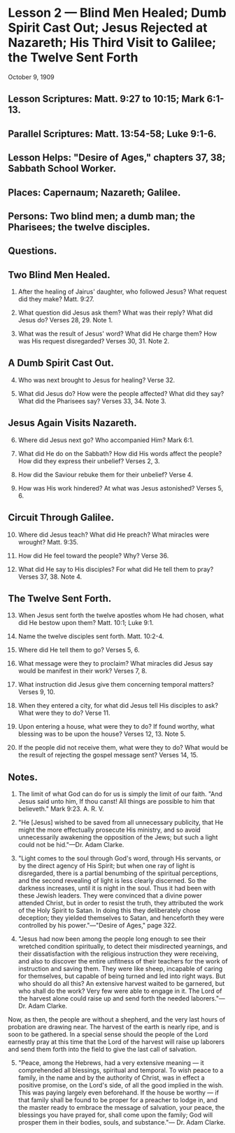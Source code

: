 # Lesson 2 — Blind Men Healed; Dumb Spirit Cast Out; Jesus Rejected at Nazareth; His Third Visit to Galilee; the Twelve Sent Forth

October 9, 1909

## Lesson Scriptures: Matt. 9:27 to 10:15; Mark 6:1-13.
## Parallel Scriptures: Matt. 13:54-58; Luke 9:1-6.
## Lesson Helps: "Desire of Ages," chapters 37, 38; Sabbath School Worker.

## Places: Capernaum; Nazareth; Galilee.
## Persons: Two blind men; a dumb man; the Pharisees; the twelve disciples.

## Questions.

## Two Blind Men Healed.

1. After the healing of Jairus' daughter, who followed Jesus? What request did they make? Matt. 9:27.

2. What question did Jesus ask them? What was their reply? What did Jesus do? Verses 28, 29. Note 1.

3. What was the result of Jesus' word? What did He charge them? How was His request disregarded? Verses 30, 31. Note 2.

## A Dumb Spirit Cast Out.

4. Who was next brought to Jesus for healing? Verse 32.

5. What did Jesus do? How were the people affected? What did they say? What did the Pharisees say? Verses 33, 34. Note 3.

## Jesus Again Visits Nazareth.

6. Where did Jesus next go? Who accompanied Him? Mark 6:1.

7. What did He do on the Sabbath? How did His words affect the people? How did they express their unbelief? Verses 2, 3.

8. How did the Saviour rebuke them for their unbelief? Verse 4.

9. How was His work hindered? At what was Jesus astonished? Verses 5, 6.

## Circuit Through Galilee.

10. Where did Jesus teach? What did He preach? What miracles were wrought? Matt. 9:35.

11. How did He feel toward the people? Why? Verse 36.

12. What did He say to His disciples? For what did He tell them to pray? Verses 37, 38. Note 4.

## The Twelve Sent Forth.

13. When Jesus sent forth the twelve apostles whom He had chosen, what did He bestow upon them? Matt. 10:1; Luke 9:1.

14. Name the twelve disciples sent forth. Matt. 10:2-4.

15. Where did He tell them to go? Verses 5, 6.

16. What message were they to proclaim? What miracles did Jesus say would be manifest in their work? Verses 7, 8.

17. What instruction did Jesus give them concerning temporal matters? Verses 9, 10.

18. When they entered a city, for what did Jesus tell His disciples to ask? What were they to do? Verse 11.

19. Upon entering a house, what were they to do? If found worthy, what blessing was to be upon the house? Verses 12, 13. Note 5.

20. If the people did not receive them, what were they to do? What would be the result of rejecting the gospel message sent? Verses 14, 15.

## Notes.

1. The limit of what God can do for us is simply the limit of our faith. "And Jesus said unto him, If thou canst! All things are possible to him that believeth." Mark 9:23. A. R. V.

2. "He [Jesus] wished to be saved from all unnecessary publicity, that He might the more effectually prosecute His ministry, and so avoid unnecessarily awakening the opposition of the Jews; but such a light could not be hid."—Dr. Adam Clarke.

3. "Light comes to the soul through God's word, through His servants, or by the direct agency of His Spirit; but when one ray of light is disregarded, there is a partial benumbing of the spiritual perceptions, and the second revealing of light is less clearly discerned. So the darkness increases, until it is night in the soul. Thus it had been with these Jewish leaders. They were convinced that a divine power attended Christ, but in order to resist the truth, they attributed the work of the Holy Spirit to Satan. In doing this they deliberately chose deception; they yielded themselves to Satan, and henceforth they were controlled by his power."—"Desire of Ages," page 322.

4. "Jesus had now been among the people long enough to see their wretched condition spiritually, to detect their misdirected yearnings, and their dissatisfaction with the religious instruction they were receiving, and also to discover the entire unfitness of their teachers for the work of instruction and saving them. They were like sheep, incapable of caring for themselves, but capable of being turned and led into right ways. But who should do all this? An extensive harvest waited to be garnered, but who shall do the work? Very few were able to engage in it. The Lord of the harvest alone could raise up and send forth the needed laborers."—Dr. Adam Clarke.

Now, as then, the people are without a shepherd, and the very last hours of probation are drawing near. The harvest of the earth is nearly ripe, and is soon to be gathered. In a special sense should the people of the Lord earnestly pray at this time that the Lord of the harvest will raise up laborers and send them forth into the field to give the last call of salvation.

5. "Peace, among the Hebrews, had a very extensive meaning — it comprehended all blessings, spiritual and temporal. To wish peace to a family, in the name and by the authority of Christ, was in effect a positive promise, on the Lord's side, of all the good implied in the wish. This was paying largely even beforehand. If the house be worthy — if that family shall be found to be proper for a preacher to lodge in, and the master ready to embrace the message of salvation, your peace, the blessings you have prayed for, shall come upon the family; God will prosper them in their bodies, souls, and substance."— Dr. Adam Clarke.